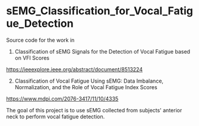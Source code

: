 # sEMG_Classification_for_Vocal_Fatigue_Detection

Source code for the work in
1. Classification of sEMG Signals for the Detection of Vocal Fatigue based on VFI Scores 

https://ieeexplore.ieee.org/abstract/document/8513224

2. Classification of Vocal Fatigue Using sEMG: Data Imbalance, Normalization, and the Role of Vocal Fatigue Index Scores 

https://www.mdpi.com/2076-3417/11/10/4335

The goal of this project is to use sEMG collected from subjects' anterior neck to perform vocal fatigue detection.
